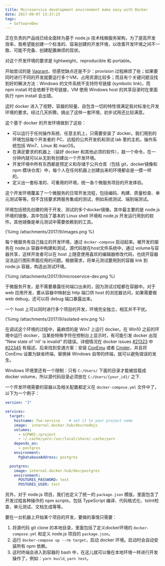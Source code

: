 ```yaml
---
title: Microservice development environment make easy with Docker
date: 2017-09-07 13:37:23
tags:
  - SoftwareDev
---
```


正在负责的产品线已经全面转为基于 node.js 技术栈微服务架构，为了提高开发效率，我希望能创建一个标准的、容易创建的开发环境，以改善开发环境之间不一致、可能不完备、创建配置麻烦的现状。

对这个开发环境的要求是 lightweight，reproducible 和 portable。

<!-- more -->

开始尝试的是 [Vagrant](https://www.vagrantup.com/)，但感觉缺点还是不少：provision 过程麻烦了些；如果要同时进行不同的开发就要运行多个VM，占用资源比较多；而且有个关键问题没找到好的解决方法：Windows 的文件系统不支持符号链接 (symbolic link)，而 npm install 时会依赖于符号链接，VM 使用 Windows host 的共享目录时在里面执行 npm install 会出错。

这时 docker 进入了视野，容器的轻量、自包含一切的特性很满足我对标准化开发环境的要求。经过几天折腾，搞出了这样一套环境，初步试用还比较满意。

这个基于 docker 的开发环境做到了这些：

* 可以运行于任何操作系统、任意主机上，只需要安装了 docker。我们用到的环境包括每个开发者的 PC、远程的公共开发机和测试 lab 里的主机，操作系统包括 Win7、Linux 和 macOS。
* 在满足要求的机器上（装好 docker 和其他必须的软件），敲一个命令，在一分钟内就可以从无到有创建出一个开发环境。
* 开发环境中所有东西都是预定义和存储于公共仓库（包括 git，docker镜像和 npm 模块仓库）中，每个人在任何机器上创建出来的环境都会是一摸一样的。
* 定义出一套标准的、可重用的环境，统一各个微服务项目的开发体验。

这个开发环境覆盖了一个微服务的日常开发流程，包括编码、构建、质量检查、单元测试等等。但不含括要求跨服务集成的测试，例如系统测试、端到端测试。

环境包括预先创建的用于开发、测试的多个docker镜像。其中最主要的是 node.js 环境的镜像，其中包括了基本的 Linux shell 环境和 node.js 开发运行用到的软件。其他镜像是单元测试中需要依赖到的工具。

{%img /attachments/2017/9/images.png %}

每个微服务有自己独立的开发环境，通过 `docker-compose` 启动起来。被开发的服务在 node.js 容器中构建和测试，源代码放在host文件系统中，通过 volume与容器共享，这样开发者可以在 host 上随意使用喜欢的编辑器修改代码，也绕开容器没法运行图形界面应用的问题。根据需求，将单元测试要用到的容器 link 到 node.js 容器，构造出测试环境。

{%img /attachments/2017/9/microservice-dev.png %}

于微服务开发，是不需要暴露任何端口出来的，因为测试过程都在容器中。对于 web 应用开发，要从容器中映射出 http 端口供 host 的浏览器访问，如果需要做 web debug，还可以将 debug 端口暴露出来。

一个 host 上可以同时进行多个项目的开发，环境完全独立，相互并不干扰。

{%img /attachments/2017/9/isolated-env.png %}

在调试这个环境的过程中，最麻烦的是 Win7 上运行 docker。在 Win10 之前的环境中运行 docker，当某些特殊字符在控制台上显示时，有可能引发 docker 出现 "New state of 'nil' is invalid" 的错误。详细情况在 docker issues [#21323](https://github.com/moby/moby/issues/21323) 中 [#22345](https://github.com/moby/moby/issues/22345) 有描述。后来找到变通方案：安装  [ConEmu](http://conemu.github.io/en/Downloads.html) 或者 [Cmder](http://cmder.net/)，并且将 ConEmu 设置为缺省终端，替换掉 Windows 自带的终端，就可以避免错误的发生。

Windows 环境里还有一个限制：只有 `C:/Users/` 下面的目录才能被挂载成 docker volume，所以源代码目录必须放在 `C:/Users/{your_id}/` 之下.

一个开发环境需要的容器以及相关配置都定义在 `docker-compose.yml` 文件中了，以下为一个例子：

```yaml
version: "3"

services:
  target:
    hostname: foo-service    # set it to your project name
    image:  internal.docker.hub/dev/nodejs
    volumes:
      - ${PWD}:/project
      - ~/.cache/yarn:/usr/local/share/.cache/yarn
    depends_on:
      - postgres
    environment:
      PgDatabaseAddress: postgres

  postgres:
    image: internal.docker.hub/dev/postgres
    environment:
      POSTGRES_PASSWORD: test
      POSTGRES_USER: test
```

另外，对于 node.js 项目，我们也定义了统一的 `package.json` 模版，里面包含了开发过程各种操作的 npm scripts，包括 TypeScript 编译、代码格式化、tslint检查、单元测试、文档生成等等。

要在一台机器上开始某个项目的开发，要做的事情只需要：

1. 将源代码 git clone 的本地目录，里面包括了定义docker环境的  `docker-compose.yml` 和定义 node.js 项目的 `package.json`。
2. 运行 `docker-compose up --rm target`，启动 docker 环境。启动时会自动安装所有 npm 依赖。
3. 这时终端会进入到容器的 bash 中，在这儿就可以像在本地环境一样进行开发操作了，例如：`yarn build`, `yarn test`。

